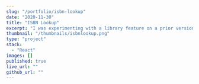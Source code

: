 ```yaml
---
slug: "/portfolio/isbn-lookup"
date: "2020-11-30"
title: "ISBN Lookup"
excerpt: "I was experimenting with a library feature on a prior version of the site, and I built this to give me a quick lookup for information on a book baed upon its ISBN."
thumbnail: "/thumbnails/isbnlookup.png"
type: "project"
stack:
  - "React"
images: []
published: true
live_url: ""
github_url: ""
---
```

